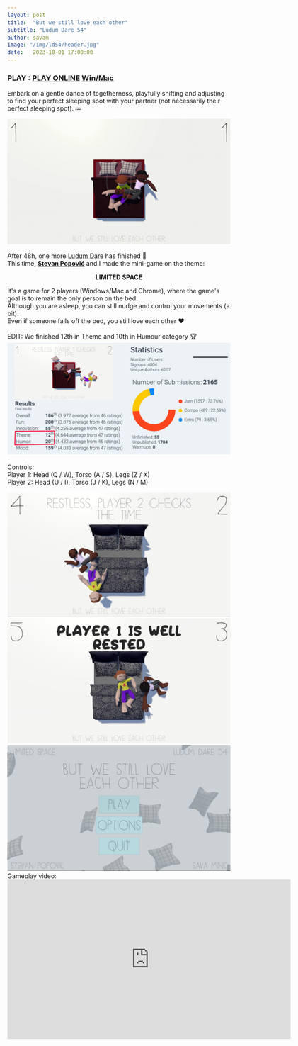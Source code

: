 ```yaml
---
layout: post
title:  "But we still love each other"
subtitle: "Ludum Dare 54"
author: savam
image: "/img/ld54/header.jpg"
date:   2023-10-01 17:00:00
---
```


### PLAY : [PLAY ONLINE](https://headhog.itch.io/but-we-still-love-each-other) [Win/Mac](https://headhog.itch.io/but-we-still-love-each-other)

Embark on a gentle dance of togetherness, playfully shifting and adjusting to find your perfect sleeping spot with your partner (not necessarily their perfect sleeping spot). 💤 <br />

<img class="def_image" src="/img/ld54/but_we_still_love_each_other.gif" />

After 48h, one more [Ludum Dare](https://ldjam.com/events/ludum-dare/54/but-we-still-love-each-other) has finished 🚀<br />
This time, **[Stevan Popović](https://www.linkedin.com/in/stevan-popovi%C4%87-5724141b1/)** and I made the mini-game on the theme:<br />

**<center>LIMITED SPACE</center>**

It's a game for 2 players (Windows/Mac and Chrome), where the game's goal is to remain the only person on the bed.<br />
Although you are asleep, you can still nudge and control your movements (a bit).<br />
Even if someone falls off the bed, you still love each other ❤️<br />
<br />
EDIT: We finished 12th in Theme and 10th in Humour category 🏆<br />
<img class="def_image" src="/img/ld54/results.jpg" /><br />
<br />
Controls:<br />
Player 1: Head (Q / W), Torso (A / S), Legs (Z / X)<br />
Player 2: Head (U / I), Torso (J / K), Legs (N / M)<br />


<img class="def_image" src="/img/ld54/screen3.jpg" />
<img class="def_image" src="/img/ld54/screen4.jpg" />
<img class="def_image" src="/img/ld54/screen1.jpg" />
<br />
Gameplay video:

<iframe width="640" height="360" src="https://www.youtube.com/embed/vjjIeQw0BG4?rel=0" frameborder="0" allowfullscreen></iframe>

